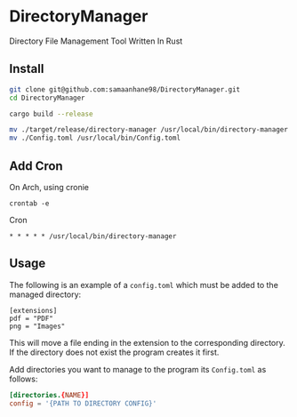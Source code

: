 # DirectoryManager

Directory File Management Tool Written In Rust

## Install

```bash
git clone git@github.com:samaanhane98/DirectoryManager.git
cd DirectoryManager

cargo build --release

mv ./target/release/directory-manager /usr/local/bin/directory-manager
mv ./Config.toml /usr/local/bin/Config.toml
```

## Add Cron

On Arch, using cronie

```
crontab -e
```

Cron

```cron
* * * * * /usr/local/bin/directory-manager
```

## Usage

The following is an example of a `config.toml` which must be added to the managed directory:

```
[extensions]
pdf = "PDF"
png = "Images"
```

This will move a file ending in the extension to the corresponding directory. If the directory does not exist the program creates it first.

Add directories you want to manage to the program its `Config.toml` as follows:

```toml
[directories.{NAME}]
config = '{PATH TO DIRECTORY CONFIG}'
```
